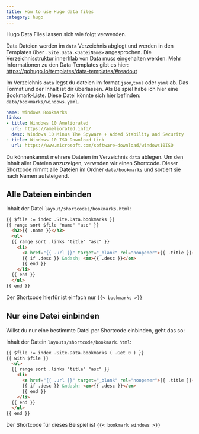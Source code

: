 ```yaml
---
title: How to use Hugo data files
category: hugo
---
```


Hugo Data Files lassen sich wie folgt verwenden.

Data Dateien werden im `data` Verzeichnis abglegt und werden in den Templates über `.Site.Data.<DateiName>` angesprochen. Die Verzeichnisstruktur innerhlab von Data muss eingehalten werden. Mehr Informationen zu den Data-Templates gibt es hier: <https://gohugo.io/templates/data-templates/#readout>



Im Verzeichnis `data` legst du dateien im format `json`,`toml` oder `yaml` ab.  Das Format und der Inhalt ist dir überlassen. Als Beispiel habe ich hier eine Bookmark-Liste. Diese Datei könnte sich hier befinden: `data/bookmarks/windows.yaml`.
 

``` yaml
name: Windows Bookmarks
links:
- title: Windows 10 Ameliorated
  url: https://ameliorated.info/
  desc: Windows 10 Minus The Spyware + Added Stability and Security
- title: Windows 10 ISO Download Link
  url: https://www.microsoft.com/software-download/windows10ISO
```

Du könnenkannst mehrere Dateien im Verzeichnis `data` ablegen. Um den Inhalt aller Dateien anzuzeigen, verwnden wir einen Shortcode. Dieser Shortcode nimmt alle Dateien im Ordner `data/bookmarks` und sortiert sie nach Namen aufsteigend.

## Alle Dateien einbinden

Inhalt der Datei `layout/shortcodes/bookmarks.html`:

``` html 
{{ $file := index .Site.Data.bookmarks }}
{{ range sort $file "name" "asc" }}
  <h2>{{ .name }}</h2>
  <ul>
  {{ range sort .links "title" "asc" }}
    <li>
      <a href="{{ .url }}" target="_blank" rel="noopener">{{ .title }}</a>
      {{ if .desc }} &ndash; <em>{{ .desc }}</em>
      {{ end }}
    </li>
  {{ end }}
  </ul>
{{ end }}
```

Der Shortcode hierfür ist einfach nur `{{< bookmarks >}}`

## Nur eine Datei einbinden

Willst du nur eine bestimmte Datei per Shortcode einbinden, geht das so:

Inhalt der Datein `layouts/shortcode/bookmark.html`:

``` html
{{ $file := index .Site.Data.bookmarks ( .Get 0 ) }}
{{ with $file }}
  <ul>
  {{ range sort .links "title" "asc" }}
    <li>
      <a href="{{ .url }}" target="_blank" rel="noopener">{{ .title }}</a>
      {{ if .desc }} &ndash; <em>{{ .desc }}</em>
      {{ end }}
    </li>
  {{ end }}
  </ul>
{{ end }}
```

Der Shortcode für dieses Beispiel ist `{{< bookmark windows >}}`

